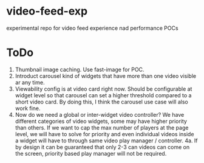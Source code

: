 # video-feed-exp
experimental repo for video feed experience nad performance POCs
# ToDo
1. Thumbnail image caching. Use fast-image for POC.
2. Introduct carousel kind of widgets that have more than one video visible ar any time.
3. Viewability config is at video card right now. Should be configurable at widget level so that carousel can set a higher threshold compared to a short video card. By doing this, I think the carousel use case will also work fine.
4. Now do we need a global or inter-widget video controller? We have different categories of video widgets, some may have higher priority than others. If we want to cap the max number of players at the page level, we will have to solve for priority and even individual videos inside a widget will have to through same video play manager / controller.
4a. If by design it can be guaranteed that only 2-3 can videos can come on the screen, priority based play manager will not be required.